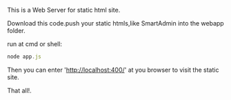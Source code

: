 This is a Web Server for static html site.

Download this code.push your static htmls,like SmartAdmin into the webapp folder.

run at cmd or shell:

```javascript
node app.js
```

Then you can enter '[http://localhost:400/](http://localhost:400/)' at you browser to visit the static site. 

That all!.

